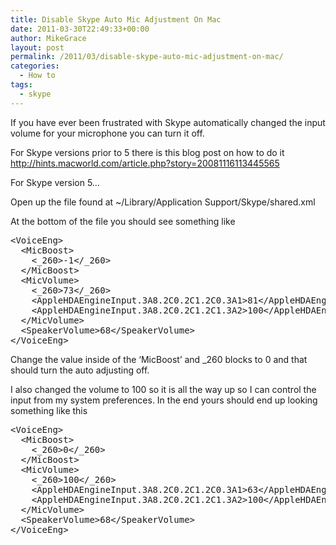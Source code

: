 ```yaml
---
title: Disable Skype Auto Mic Adjustment On Mac
date: 2011-03-30T22:49:33+00:00
author: MikeGrace
layout: post
permalink: /2011/03/disable-skype-auto-mic-adjustment-on-mac/
categories:
  - How to
tags:
  - skype
---
```

If you have ever been frustrated with Skype automatically changed the input volume for your microphone you can turn it off. 

For Skype versions prior to 5 there is this blog post on how to do it <http://hints.macworld.com/article.php?story=20081116113445565>

For Skype version 5&#8230;

Open up the file found at ~/Library/Application Support/Skype/shared.xml

At the bottom of the file you should see something like

<pre lang="bash">&lt;VoiceEng>
  &lt;MicBoost>
    &lt;_260>-1&lt;/_260>
  &lt;/MicBoost>
  &lt;MicVolume>
    &lt;_260>73&lt;/_260>
    &lt;AppleHDAEngineInput.3A8.2C0.2C1.2C0.3A1>81&lt;/AppleHDAEngineInput.3A8.2C0.2C1.2C0.3A1>
    &lt;AppleHDAEngineInput.3A8.2C0.2C1.2C1.3A2>100&lt;/AppleHDAEngineInput.3A8.2C0.2C1.2C1.3A2>
  &lt;/MicVolume>
  &lt;SpeakerVolume>68&lt;/SpeakerVolume>
&lt;/VoiceEng>
</pre>

Change the value inside of the &#8216;MicBoost&#8217; and _260 blocks to 0 and that should turn the auto adjusting off.

I also changed the volume to 100 so it is all the way up so I can control the input from my system preferences. In the end yours should end up looking something like this

<pre lang="bash">&lt;VoiceEng>
  &lt;MicBoost>
    &lt;_260>0&lt;/_260>
  &lt;/MicBoost>
  &lt;MicVolume>
    &lt;_260>100&lt;/_260>
    &lt;AppleHDAEngineInput.3A8.2C0.2C1.2C0.3A1>63&lt;/AppleHDAEngineInput.3A8.2C0.2C1.2C0.3A1>
    &lt;AppleHDAEngineInput.3A8.2C0.2C1.2C1.3A2>100&lt;/AppleHDAEngineInput.3A8.2C0.2C1.2C1.3A2>
  &lt;/MicVolume>
  &lt;SpeakerVolume>68&lt;/SpeakerVolume>
&lt;/VoiceEng>
</pre>